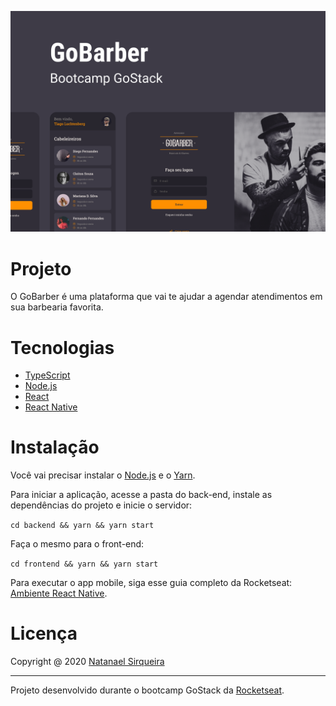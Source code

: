 ![Capa do projeto](.github/GoBarber.png "GoBarber")

# Projeto

O GoBarber é uma plataforma que vai te ajudar a agendar atendimentos em sua barbearia favorita.

# Tecnologias

- [TypeScript](https://www.typescriptlang.org/)
- [Node.js](https://nodejs.org/en/)
- [React](https://reactjs.org)
- [React Native](https://facebook.github.io/react-native/)

# Instalação

Você vai precisar instalar o [Node.js](https://nodejs.org/en/download/) e o [Yarn](https://yarnpkg.com/).

Para iniciar a aplicação, acesse a pasta do back-end, instale as dependências do projeto e inicie o servidor: 

`cd backend && yarn && yarn start`

Faça o mesmo para o front-end:

`cd frontend && yarn && yarn start`

Para executar o app mobile, siga esse guia completo da Rocketseat: [Ambiente React Native](https://react-native.rocketseat.dev/android/emulador).

# Licença

Copyright @ 2020 [Natanael Sirqueira](https://github.com/natanaelsirqueira/)

---

Projeto desenvolvido durante o bootcamp GoStack da [Rocketseat](https://rocketseat.com.br/).
